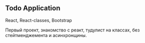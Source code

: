 Todo Application
-----

React, React-classes, Bootstrap

Первый проект, знакомство с реакт, тудулист на классах, без стейтменджемента и асинхронщины. 